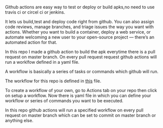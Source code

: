 Github actions are easy way to test or deploy or build apks,no need to use travis ci or circel ci or jenkins.

It lets us build,test and deploy code right from github. You can also assign code reviews, manage branches, and triage issues the way you want with actions.
Whether you want to build a container, deploy a web service, or automate welcoming a new user to your open-source project — there’s an automated action for that.

In this repo I made a github action to build the apk everytime there is a pull request on master branch.
On every pull request request github actions will run a worklfow defined in a yaml file.

A workflow is basically a series of tasks or commands which github will run.

The workflow for this repo is defined in [this](https://github.com/jatink1/github-actions/blob/master/.github/workflows/buildApp.yml) file.

To create a workflow of your own, go to Actions tab on your repo then click on setup a workflow.
Now there is yaml file in which you can define your workflow or series of commands you want to be executed.

In this repo github actions will run a specified workflow on every pull request on master branch which can be set to commit on master branch or anything else.
